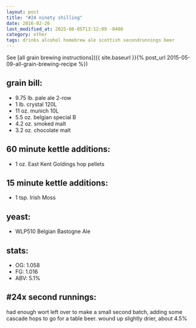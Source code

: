 ```yaml
---
layout: post
title: "#24 ninety shilling"
date: 2016-02-26
last_modified_at: 2025-08-05T13:12:09 -0400
category: other
tags: drinks alcohol homebrew ale scottish secondrunnings beer
---
```

See  [all grain brewing instructions]({{ site.baseurl }}{% post_url 2015-05-09-all-grain-brewing-recipe %})

## grain bill:
* 9.75 lb. pale ale 2-row
* 1 lb. crystal 120L
* 11 oz. munich 10L
* 5.5 oz. belgian special B
* 4.2 oz. smoked malt
* 3.2 oz. chocolate malt

## 60 minute kettle additions:
* 1 oz. East Kent Goldings hop pellets

## 15 minute kettle additions:
* 1 tsp. Irish Moss

## yeast:
* WLP510 Belgian Bastogne Ale

## stats:
* OG: 1.058
* FG: 1.016
* ABV: 5.1%

## #24x second runnings:
had enough wort left over to make a small second batch, adding some cascade hops to go for a
table beer. wound up slightly drier, about 4.5%
